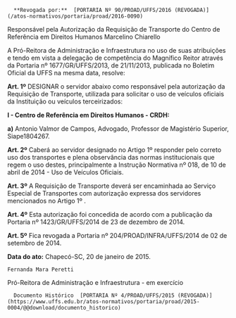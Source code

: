       **Revogada por:**  [PORTARIA Nº 90/PROAD/UFFS/2016 (REVOGADA)](/atos-normativos/portaria/proad/2016-0090) 

   Responsável pela Autorização da Requisição de Transporte do Centro de Referência em Direitos Humanos Marcelino Chiarello  

A Pró-Reitora de Administração e Infraestrutura no uso de suas atribuições e tendo em vista a delegação de competência do Magnífico Reitor através da Portaria nº 1677/GR/UFFS/2013, de 21/11/2013, publicada no Boletim Oficial da UFFS na mesma data, resolve:

 **Art. 1º** DESIGNAR o servidor abaixo como responsável pela autorização da Requisição de Transporte, utilizada para solicitar o uso de veículos oficiais da Instituição ou veículos terceirizados:

 **I - Centro de Referência em Direitos Humanos - CRDH:**

 **a)** Antonio Valmor de Campos, Advogado, Professor de Magistério Superior, Siape1804267.

 **Art. 2º** Caberá ao servidor designado no Artigo 1º responder pelo correto uso dos transportes e plena observância das normas institucionais que regem o uso destes, principalmente a Instrução Normativa nº 018, de 10 de abril de 2014 - Uso de Veículos Oficiais.

 **Art. 3º** A Requisição de Transporte deverá ser encaminhada ao Serviço Especial de Transportes com autorização expressa dos servidores mencionados no Artigo 1º .

 **Art. 4º** Esta autorização foi concedida de acordo com a publicação da Portaria nº 1423/GR/UFFS/2014 de 23 de dezembro de 2014.

 **Art. 5º** Fica revogada a Portaria nº 204/PROAD/INFRA/UFFS/2014 de 02 de setembro de 2014.

  

   **Data do ato:** Chapecó-SC, 20 de janeiro de 2015.   
 

    Fernanda Mara Peretti   
 Pró-Reitora de Administração e Infraestrutura - em exercício 

      Documento Histórico  [PORTARIA Nº 4/PROAD/UFFS/2015 (REVOGADA)](https://www.uffs.edu.br/atos-normativos/portaria/proad/2015-0004/@@download/documento_historico)     
      